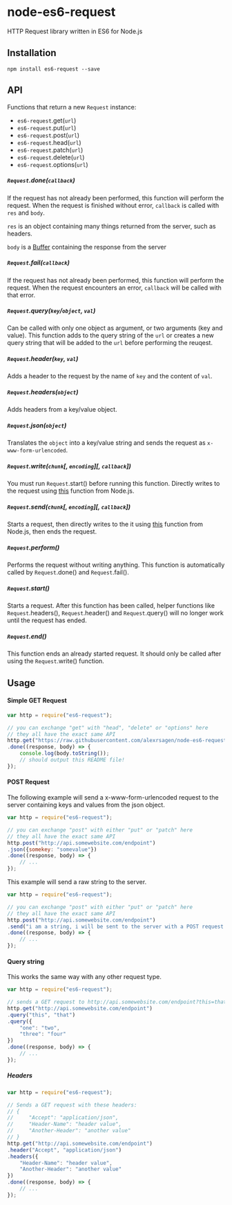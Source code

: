 # node-es6-request
HTTP Request library written in ES6 for Node.js

## Installation
```
npm install es6-request --save
```

## API
Functions that return a new `Request` instance:
* `es6-request`.get(`url`)
* `es6-request`.put(`url`)
* `es6-request`.post(`url`)
* `es6-request`.head(`url`)
* `es6-request`.patch(`url`)
* `es6-request`.delete(`url`)
* `es6-request`.options(`url`)

##### `Request`.done(`callback`)

If the request has not already been performed, this function will perform the request. When the request is finished without error, `callback` is called with `res` and `body`.

`res` is an object containing many things returned from the server, such as headers.

`body` is a [Buffer](https://nodejs.org/api/buffer.html) containing the response from the server

##### `Request`.fail(`callback`)

If the request has not already been performed, this function will perform the request. When the request encounters an error, `callback` will be called with that error.

##### `Request`.query(`key`/`object`, `val`)

Can be called with only one object as argument, or two arguments (key and value). This function adds to the query string of the `url` or creates a new query string that will be added to the `url` before performing the reuqest.

##### `Request`.header(`key`, `val`)

Adds a header to the request by the name of `key` and the content of `val`.

##### `Request`.headers(`object`)

Adds headers from a key/value object.

##### `Request`.json(`object`)

Translates the `object` into a key/value string and sends the request as `x-www-form-urlencoded`.

##### `Request`.write(`chunk`[, `encoding`][, `callback`])

You must run `Request`.start() before running this function. Directly writes to the request using [this](https://nodejs.org/api/http.html#http_request_write_chunk_encoding_callback) function from Node.js.

##### `Request`.send(`chunk`[, `encoding`][, `callback`])

Starts a request, then directly writes to the it using [this](https://nodejs.org/api/http.html#http_request_write_chunk_encoding_callback) function from Node.js, then ends the request.

##### `Request`.perform()

Performs the request without writing anything. This function is automatically called by `Request`.done() and `Request`.fail().

##### `Request`.start()

Starts a request. After this function has been called, helper functions like `Request`.headers(), `Request`.header() and `Request`.query() will no longer work until the request has ended.

##### `Request`.end()

This function ends an already started request. It should only be called after using the `Request`.write() function.

## Usage

#### Simple GET Request
```javascript
var http = require("es6-request");

// you can exchange "get" with "head", "delete" or "options" here
// they all have the exact same API
http.get("https://raw.githubusercontent.com/alexrsagen/node-es6-request/master/README.md")
.done((response, body) => {
    console.log(body.toString());
    // should output this README file!
});
```

#### POST Request
The following example will send a x-www-form-urlencoded request to the server containing keys and values from the json object.
```javascript
var http = require("es6-request");

// you can exchange "post" with either "put" or "patch" here
// they all have the exact same API
http.post("http://api.somewebsite.com/endpoint")
.json({somekey: "somevalue"})
.done((response, body) => {
    // ...
});
```
This example will send a raw string to the server.
```javascript
var http = require("es6-request");

// you can exchange "post" with either "put" or "patch" here
// they all have the exact same API
http.post("http://api.somewebsite.com/endpoint")
.send("i am a string, i will be sent to the server with a POST request.")
.done((response, body) => {
    // ...
});
```

#### Query string
This works the same way with any other request type.
```javascript
var http = require("es6-request");

// sends a GET request to http://api.somewebsite.com/endpoint?this=that&one=two&three=four
http.get("http://api.somewebsite.com/endpoint")
.query("this", "that")
.query({
    "one": "two",
    "three": "four"
})
.done((response, body) => {
    // ...
});
```

##### Headers
```javascript
var http = require("es6-request");

// Sends a GET request with these headers:
// {
//     "Accept": "application/json",
//     "Header-Name": "header value",
//     "Another-Header": "another value"
// }
http.get("http://api.somewebsite.com/endpoint")
.header("Accept", "application/json")
.headers({
    "Header-Name": "header value",
    "Another-Header": "another value"
})
.done((response, body) => {
    // ...
});
```
